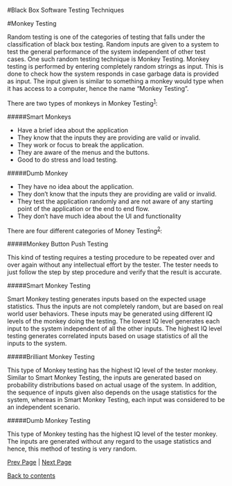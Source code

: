 #Black Box Software Testing Techniques

#Monkey Testing

Random testing is one of the categories of testing that falls under the classification of black box testing. Random inputs are given to a system to test the general performance of the system independent of other test cases. One such random testing technique is Monkey Testing. Monkey testing is performed by entering completely random strings as input. This is done to check how the system responds in case garbage data is provided as input. The input given is similar to something a monkey would type when it has access to a computer, hence the name “Monkey Testing”.

There are two types of monkeys in Monkey Testing<sup>[1]( https://github.com/Krithika-Balan2290/Software-Testing-Techniques/blob/master/Docs/References.md)</sup>:

#####Smart Monkeys

+ Have a brief idea about the application
+ They know that the inputs they are providing are valid or invalid.
+ They work or focus to break the application.
+ They are aware of the menus and the buttons.
+ Good to do stress and load testing.

#####Dumb Monkey

+ They have no idea about the application.
+ They don’t know that the inputs they are providing are valid or invalid.
+ They test the application randomly and are not aware of any starting point of the application or the end to end flow.
+ They don’t have much idea about the UI and functionality

There are four different categories of Money Testing<sup>[2]( https://github.com/Krithika-Balan2290/Software-Testing-Techniques/blob/master/Docs/References.md)</sup>:

#####Monkey Button Push Testing

This kind of testing requires a testing procedure to be repeated over and over again without any intellectual effort by the tester. The tester needs to just follow the step by step procedure and verify that the result is accurate.

#####Smart Monkey Testing

Smart Monkey testing generates inputs based on the expected usage statistics. Thus the inputs are not completely random, but are based on real world user behaviors. These inputs may be generated using different IQ levels of the monkey doing the testing. The lowest IQ level generates each input to the system independent of all the other inputs. The highest IQ level testing generates correlated inputs based on usage statistics of all the inputs to the system. 

#####Brilliant Monkey Testing

This type of Monkey testing has the highest IQ level of the tester monkey. Similar to Smart Monkey Testing, the inputs are generated based on probability distributions based on actual usage of the system. In addition, the sequence of inputs given also depends on the usage statistics for the system, whereas in Smart Monkey Testing, each input was considered to be an independent scenario.

#####Dumb Monkey Testing

This type of Monkey testing has the highest IQ level of the tester monkey. The inputs are generated without any regard to the usage statistics and hence, this method of testing is very random.

[Prev Page](https://github.com/Krithika-Balan2290/Software-Testing-Techniques/blob/master/Docs/static.md) | [Next Page](https://github.com/Krithika-Balan2290/Software-Testing-Techniques/blob/master/Docs/fuzz.md)
 
 [Back to contents](https://github.com/Krithika-Balan2290/Software-Testing-Techniques/blob/master/Index.md)
